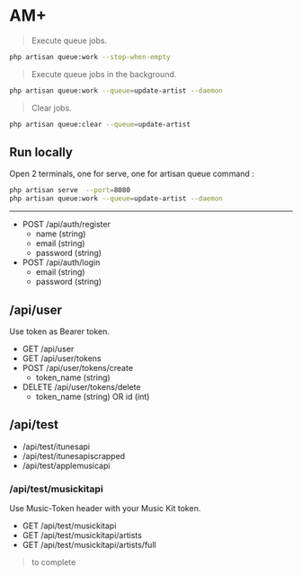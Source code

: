 # AM+

> Execute queue jobs.

```bash
php artisan queue:work --stop-when-empty
```

> Execute queue jobs in the background.

```bash
php artisan queue:work --queue=update-artist --daemon
```

> Clear jobs.

```bash
php artisan queue:clear --queue=update-artist
```

## Run locally

Open 2 terminals, one for serve, one for artisan queue command :

```bash
php artisan serve  --port=8080
php artisan queue:work --queue=update-artist --daemon
```

---

-   POST /api/auth/register
    -   name (string)
    -   email (string)
    -   password (string)
-   POST /api/auth/login
    -   email (string)
    -   password (string)

## /api/user

Use token as Bearer token.

-   GET /api/user
-   GET /api/user/tokens
-   POST /api/user/tokens/create
    -   token_name (string)
-   DELETE /api/user/tokens/delete
    -   token_name (string) OR id (int)

## /api/test

-   /api/test/itunesapi
-   /api/test/itunesapiscrapped
-   /api/test/applemusicapi

### /api/test/musickitapi

Use Music-Token header with your Music Kit token.

-   GET /api/test/musickitapi
-   GET /api/test/musickitapi/artists
-   GET /api/test/musickitapi/artists/full

> to complete
